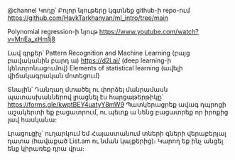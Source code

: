 @channel 
Կոդը՝
Բոլոր նյութերը կգտնեք github-ի repo-ում https://github.com/HaykTarkhanyan/ml_intro/tree/main

Polynomial regression-ի նյութ
https://www.youtube.com/watch?v=MnEa_xHm1j8

Լավ գրքեր՝
Pattern Recognition and Machine Learning (բայց բավականին բարդ ա)
https://d2l.ai/ (deep learning-ի կենտրոնացումով)
Elements of statistical learning (ավելի վիճակագրական մոտեցում)

Տնային՝
Դանդաղ մտածել ու փորձել մանրամասն պատասխաններով լրացնել էս հարցաթերթիկը՝ https://forms.gle/kwptBEY4uatyY8mW9
Պատկերացրեք ավագ դպրոցի աշակերտի եք բացատրում, ու պետք ա նենց բացատրեք որ իրոքից լավ հասկանա։

Լրացուցիչ՝
ուղարկում եմ Հայաստանում տների գների վերաբերյալ դատա (հավաքած List.am ու նման կայքերից)։ Կարող եք ինչ անցել ենք կիրառեք դրա վրա։

